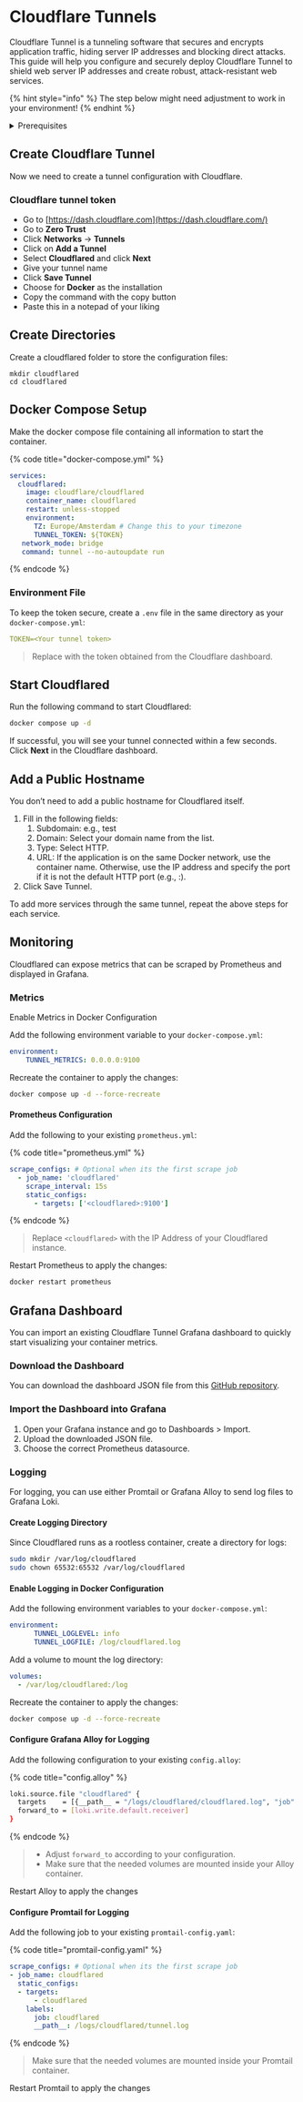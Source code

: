 # Cloudflare Tunnels

Cloudflare Tunnel is a tunneling software that secures and encrypts application traffic, hiding server IP addresses and blocking direct attacks. This guide will help you configure and securely deploy Cloudflare Tunnel to shield web server IP addresses and create robust, attack-resistant web services.

{% hint style="info" %}
The step below might need adjustment to work in your environment!
{% endhint %}

<details>

<summary>Prerequisites</summary>

* Docker installed on your server
* Cloudflare Account
* Cloudflare registered/managed Domain Name

</details>

## Create Cloudflare Tunnel

Now we need to create a tunnel configuration with Cloudflare.

### Cloudflare tunnel token

* Go to [https://dash.cloudflare.com](https://dash.cloudflare.com/)
* Go to **Zero Trust**
* Click **Networks** -> **Tunnels**
* Click on **Add a Tunnel**
* Select **Cloudflared** and click **Next**
* Give your tunnel name
* Click **Save Tunnel**
* Choose for **Docker** as the installation
* Copy the command with the copy button
* Paste this in a notepad of your liking

## Create Directories

Create a cloudflared folder to store the configuration files:

```shell
mkdir cloudflared
cd cloudflared
```

## Docker Compose Setup

Make the docker compose file containing all information to start the container.

{% code title="docker-compose.yml" %}
```yaml
services:
  cloudflared:
    image: cloudflare/cloudflared
    container_name: cloudflared
    restart: unless-stopped
    environment:
      TZ: Europe/Amsterdam # Change this to your timezone
      TUNNEL_TOKEN: ${TOKEN}
   network_mode: bridge
   command: tunnel --no-autoupdate run 
```
{% endcode %}

### Environment File

To keep the token secure, create a `.env` file in the same directory as your `docker-compose.yml`:

```yaml
TOKEN=<Your tunnel token>
```

> Replace with the token obtained from the Cloudflare dashboard.

## Start Cloudflared

Run the following command to start Cloudflared:

```bash
docker compose up -d
```

If successful, you will see your tunnel connected within a few seconds. Click **Next** in the Cloudflare dashboard.

## Add a Public Hostname

You don’t need to add a public hostname for Cloudflared itself.

1. Fill in the following fields:
   1. Subdomain: e.g., test
   2. Domain: Select your domain name from the list.
   3. Type: Select HTTP.
   4. URL: If the application is on the same Docker network, use the container name. Otherwise, use the IP address and specify the port if it is not the default HTTP port (e.g., :).
2. Click Save Tunnel.

To add more services through the same tunnel, repeat the above steps for each service.

## Monitoring

Cloudflared can expose metrics that can be scraped by Prometheus and displayed in Grafana.

### Metrics

Enable Metrics in Docker Configuration

Add the following environment variable to your `docker-compose.yml`:

```yaml
environment:
    TUNNEL_METRICS: 0.0.0.0:9100
```

Recreate the container to apply the changes:

```bash
docker compose up -d --force-recreate
```

#### Prometheus Configuration

Add the following to your existing `prometheus.yml`:

{% code title="prometheus.yml" %}
```yaml
scrape_configs: # Optional when its the first scrape job
  - job_name: 'cloudflared'
    scrape_interval: 15s
    static_configs:
      - targets: ['<cloudflared>:9100']
```
{% endcode %}

> Replace `<cloudflared>` with the IP Address of your Cloudflared instance.

Restart Prometheus to apply the changes:

```bash
docker restart prometheus
```

## Grafana Dashboard

You can import an existing Cloudflare Tunnel Grafana dashboard to quickly start visualizing your container metrics.

### Download the Dashboard

You can download the dashboard JSON file from this [GitHub repository](https://github.com/svenvg93/Grafana-Dashboard/tree/master/cloudflare\_tunnel).

### Import the Dashboard into Grafana

1. Open your Grafana instance and go to Dashboards > Import.
2. Upload the downloaded JSON file.
3. Choose the correct Prometheus datasource.

### Logging

For logging, you can use either Promtail or Grafana Alloy to send log files to Grafana Loki.

#### Create Logging Directory

Since Cloudflared runs as a rootless container, create a directory for logs:

```bash
sudo mkdir /var/log/cloudflared
sudo chown 65532:65532 /var/log/cloudflared
```

#### Enable Logging in Docker Configuration

Add the following environment variables to your `docker-compose.yml`:

```yaml
environment:
      TUNNEL_LOGLEVEL: info
      TUNNEL_LOGFILE: /log/cloudflared.log
```

Add a volume to mount the log directory:

```yaml
volumes:
  - /var/log/cloudflared:/log
```

Recreate the container to apply the changes:

```bash
docker compose up -d --force-recreate
```

#### Configure Grafana Alloy for Logging

Add the following configuration to your existing `config.alloy`:

{% code title="config.alloy" %}
```bash
loki.source.file "cloudflared" {
  targets    = [{__path__ = "/logs/cloudflared/cloudflared.log", "job" = "cloudflared"},]
  forward_to = [loki.write.default.receiver]
}
```
{% endcode %}

> * Adjust `forward_to` according to your configuration.
> * Make sure that the needed volumes are mounted inside your Alloy container.

Restart Alloy to apply the changes

#### Configure Promtail for Logging

Add the following job to your existing `promtail-config.yaml`:

{% code title="promtail-config.yaml" %}
```yaml
scrape_configs: # Optional when its the first scrape job
- job_name: cloudflared
  static_configs:
  - targets:
      - cloudflared
    labels:
      job: cloudflared
      __path__: /logs/cloudflared/tunnel.log
```
{% endcode %}

> Make sure that the needed volumes are mounted inside your Promtail container.

Restart Promtail to apply the changes

